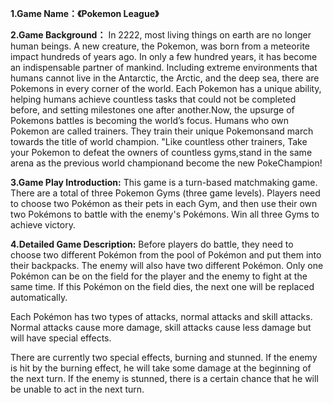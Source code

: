 **1.Game Name：《Pokemon League》**

**2.Game Background：** In 2222, most living things on earth are no longer human beings. A new creature, the Pokemon, was born from a meteorite impact hundreds of years ago. In only a few hundred years, it has become an indispensable partner of mankind. Including extreme environments that humans cannot live in the Antarctic, the Arctic, and the deep sea, there are Pokemons in every corner of the world. Each Pokemon has a unique ability, helping humans achieve countless tasks that could not be completed before, and setting milestones one after another.Now, the upsurge of Pokemons battles is becoming the world’s focus. Humans who own Pokemon are called trainers. They train their unique Pokemonsand march towards the title of world champion. "Like countless other trainers, Take your Pokemon to defeat the owners of countless gyms,stand in the same arena as the previous world championand become the new PokeChampion!

**3.Game Play Introduction:** This game is a turn-based matchmaking game. There are a total of three Pokemon Gyms (three game levels). Players need to choose two Pokémon as their pets in each Gym, and then use their own two Pokémons to battle with the enemy's Pokémons. Win all three Gyms to achieve victory.

**4.Detailed Game Description:** Before players do battle, they need to choose two different Pokémon from the pool of Pokémon and put them into their backpacks. The enemy will also have two different Pokémon. Only one Pokémon can be on the field for the player and the enemy to fight at the same time. If this Pokémon on the field dies, the next one will be replaced automatically.

Each Pokémon has two types of attacks, normal attacks and skill attacks. Normal attacks cause more damage, skill attacks cause less damage but will have special effects.

There are currently two special effects, burning and stunned. If the enemy is hit by the burning effect, he will take some damage at the beginning of the next turn. If the enemy is stunned, there is a certain chance that he will be unable to act in the next turn.


